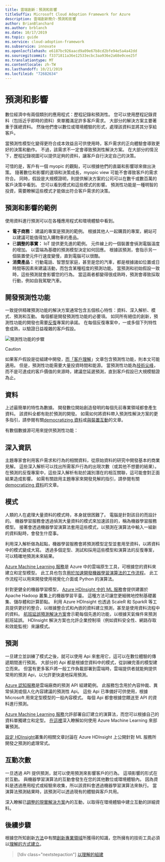 ```yaml
---
title: 雲端創新：預測和影響
titleSuffix: Microsoft Cloud Adoption Framework for Azure
description: 雲端創新簡介-預測和影響
author: BrianBlanchard
ms.author: brblanch
ms.date: 10/17/2019
ms.topic: guide
ms.service: cloud-adoption-framework
ms.subservice: innovate
ms.openlocfilehash: e6187bc926aacd9a09e67b8cd2bfe94e5a4a42dd
ms.sourcegitcommit: f3371811a36e12533ecbc3aa936e2a68e0cee25f
ms.translationtype: MT
ms.contentlocale: zh-TW
ms.lasthandoff: 10/21/2019
ms.locfileid: "72682634"
---
```

# <a name="predict-and-influence"></a>預測和影響

數位經濟中有兩個類別的應用程式：歷程記錄和預測性。 您可以使用歷程記錄資料（包括近乎即時的資料）來單獨滿足許多客戶需求。 大部分的解決方案主要著重于匯總資料。 然後他們會以數位或環境體驗的形式，處理該資料並將其分享給客戶。

當預測性模型化變得更符合成本效益且可供使用時，客戶需求的正向體驗會導致更好的決策和動作。 不過，該需求不一定會導致預測性解決方案。 在大部分的情況下，歷程記錄視圖可以提供足夠的資料，讓客戶自行決定自己的決策。

可惜的是，客戶有一個 myopic 的觀點，可以根據他們的直屬和影響球來做出決策。 隨著數位和影響的選項和決策成長，myopic view 可能不會導致客戶的需求符合。 同時，假設是大規模證明，則提供解決方案的公司可以在數千或數百萬的客戶決策中看到。 您可以看到模式和這些模式的影響。 預測性功能是一種明智的投資，需要瞭解這些模式才能做出符合客戶需求的決策。

## <a name="examples-of-predictions-and-influence"></a>預測和影響的範例

使用資料進行預測可以在各種應用程式和環境體驗中看到。

- **電子商務：** 建議的專案是預測的範例。 根據其他人一起購買的專案，網站可以建議可能值得加入購物車的產品。
- 已**調整的事實：** IoT 提供更先進的範例。 元件線上的一個裝置會偵測電腦溫度的增加。 以雲端為基礎的預測模型決定如何回應。 根據該預測，會指示另一個裝置使元件行速度變慢，直到電腦可以很酷。
- **消費產品：** 行動電話、智慧型家庭，甚至是您的汽車，都是根據諸如位置或日時間等因素來建議活動，而包含某種程度的預測功能。 當預測和初始假設一致時，這些預測就會影響您的行為。 當這兩者都變得很成熟時，預測會導致採取行動，例如自我駕駛汽車。

## <a name="developing-predictive-capabilities"></a>開發預測性功能

一致提供精確預測功能的解決方案通常包含五個核心特性：資料、深入解析、模式、預測和互動。 每個都是開發預測性功能的必要項。 如同所有絕佳的創新，預測性功能的開發也需要[反復](./index.md#commitment-to-iteration)專案的承諾。 在每個反復專案中，一或多個下列特性會成熟，以驗證日益複雜的客戶假設。

![預測性功能的步驟](../../_images/innovate/predict-and-influence.png)

> [!CAUTION]
> 如果客戶假設是從組建中開發，[而「客戶理解](./build.md)」文章包含預測性功能，則本文可能適用。 但是，預測性功能需要大量投資時間和能源。 當預測性功能為[技術尖峰](./build.md#reduce-complexity-and-delay-technical-spikes)，而不是可達成的客戶價值的來源時，建議您延遲預測，直到客戶假設已大規模驗證為止。

## <a name="data"></a>資料

上述最簡單的特性為數據。 開發數位開始創造發明的每個先前專業領域都會產生資料。 該資料全都有助於預測的開發。 如需如何將資料帶入預測性解決方案的更多指引，請參閱有關[democratizing 資料](./data.md)或[與裝置互動](./devices.md)的文章。

有數個數據源可用來提供預測性功能：

## <a name="insights"></a>深入資訊

主題專家會利用客戶需求和行為的相關資料，從原始資料的研究中開發基本的商業見解。 這些深入解析可以找出所需客戶行為的出現次數（或其他不想要的結果）。 在預測的反復專案中，這些深入解析有助於識別潛在的相互關聯，這可能會對正面結果造成影響。 如需有關啟用主題專家來開發見解的指引，請參閱有關[democratizing 資料](./data.md)的文章。

## <a name="patterns"></a>模式

人類的人在處理大量資料的模式時，本身就很困難了。 電腦是針對該目的而設計的。 機器學習服務會透過偵測大量資料的模式來加速該目的，稱為機器學習服務模型。 接著會透過機器學習演算法套用這些模式，以預測在演算法中輸入一組新的資料點時，會發生什麼事。

利用深入解析做為起點，機器學習服務會將預測模型定型並套用至資料，以將資料中的模式變成大寫。 透過多個定型、測試和採用這些模型和演算法的反復專案，可以精確地預測未來結果。

[Azure Machine Learning 服務](https://docs.microsoft.com/azure/machine-learning/service/overview-what-is-azure-ml)是 Azure 中的雲端原生工具，可根據您的資料來建立和定型模型。 此工具也包含[用於加速開發機器學習演算法的工作流程](https://docs.microsoft.com/azure/machine-learning/service/concept-azure-machine-learning-architecture)。 此工作流程可以用來開發使用視覺化介面或 Python 的演算法。

針對更健全的機器學習模型， [Azure HDInsight 中的 ML 服務](https://docs.microsoft.com/azure/hdinsight/r-server/r-server-overview)會提供建置於 Apache Hadoop 叢集上的機器學習平臺。 這種方法可讓您更細微地控制基礎叢集、儲存體和計算節點。 利用 Azure HDInsight 也透過 ScaleR 和 SparkR 等工具提供更好的整合，以根據整合式和內嵌的資料建立預測，甚至是使用資料流程中的資料。 [航班延誤預測解決方案](https://docs.microsoft.com/azure/hdinsight/hdinsight-hadoop-r-scaler-sparkr)會示範每個先進的功能，以根據天氣條件來預測航班延誤。 HDInsight 解決方案也允許企業控制項（例如資料安全性、網路存取和效能監視）來讓模式。

## <a name="predictions"></a>預測

一旦建立並訓練了模式之後，就可以使用 Api 來套用它，這可以在數位體驗的傳遞期間進行預測。 大部分的 Api 都是根據您資料中的模式，從訓練完善的模型建立而來。 但當有更多客戶將一般工作負載部署到雲端時，雲端提供者就能夠提供常用的預測 Api，以允許更快速地採用預測。

[Azure 認知服務](https://docs.microsoft.com/azure/cognitive-services)是雲端廠商的預測 API 組建範例。 此服務包含用於內容仲裁、異常偵測或個人化內容建議的預測性 Api。 這些 Api 已準備好可供使用，根據 Microsoft 用來定型模型的一般內容模式。 每個 Api 都會根據您饋送至 API 的資料進行預測。

[Azure Machine Learning 服務](https://docs.microsoft.com/azure/machine-learning)允許部署自訂建立的演算法，而您可以根據自己的資料單獨建立和定型。 [在這裡](https://docs.microsoft.com/azure/machine-learning/service/how-to-deploy-and-where)深入瞭解如何使用 Azure Machine Learning 來部署預測。

[設定 HDInsight](https://docs.microsoft.com/azure/hdinsight/hdinsight-hadoop-provision-linux-clusters)叢集的相關文章討論在 Azure HDInsight 上公開針對 ML 服務所開發之預測的處理常式。

## <a name="interactions"></a>互動次數

一旦透過 API 提供預測，就可以使用預測來影響客戶的行為。 這項影響的形式在於互動。 與機器學習演算法的互動會發生在您的其他數位或環境體驗內。 因為資料是透過應用程式或經驗來收集，所以該資料會透過機器學習演算法來執行。 當演算法預測結果時，該預測可以透過現有的體驗與客戶共用。

深入瞭解已[調整的現實解決方案](./devices.md#adjusted-reality)內的互動，以取得在環境體驗中建立互動的詳細資料。

## <a name="next-steps"></a>後續步驟

根據您所知創新[方法](./index.md)中有關[創新專業領域](./invention.md)所獲得的知識，您所擁有的技術工具必須以[理解的方式建立](./build.md)。

> [!div class="nextstepaction"]
> [以理解的組建](./build.md)
